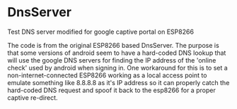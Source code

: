 # DnsServer
Test DNS server modified for google captive portal on ESP8266

The code is from the original ESP8266 based DnsServer. The purpose is that some versions of android seem to have a hard-coded DNS lookup that will use the google DNS servers for finding the IP address of the 'online check' used by android when signing in. One workaround for this is to set a non-internet-connected ESP8266 working as a local access point to emulate something like 8.8.8.8 as it's IP address so it can properly catch the hard-coded DNS request and spoof it back to the esp8266 for a proper captive re-direct.
